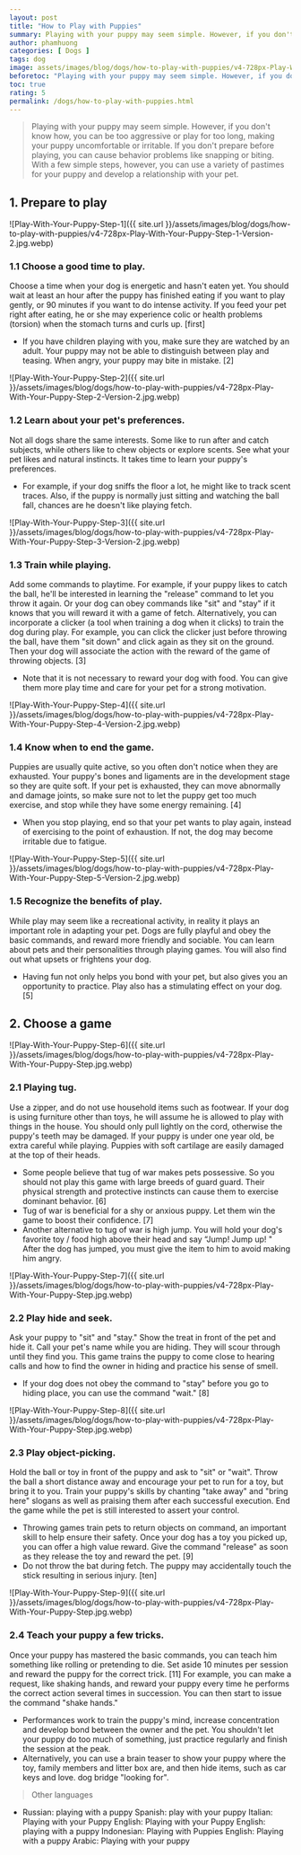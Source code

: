 ```yaml
---
layout: post
title: "How to Play with Puppies"
summary: Playing with your puppy may seem simple. However, if you don't know how, you can be too aggressive or play for too long, making your puppy uncomfortable or irritable. If you don't prepare before playing, you can cause behavior problems like snapping or biting. With a few simple steps, however, you can use a variety of pastimes for your puppy and develop a relationship with your pet.
author: phamhuong
categories: [ Dogs ]
tags: dog
image: assets/images/blog/dogs/how-to-play-with-puppies/v4-728px-Play-With-Your-Puppy-Step-1-Version-2.jpg.webp
beforetoc: "Playing with your puppy may seem simple. However, if you don't know how, you can be too aggressive or play for too long, making your puppy uncomfortable or irritable. If you don't prepare before playing, you can cause behavior problems like snapping or biting. With a few simple steps, however, you can use a variety of pastimes for your puppy and develop a relationship with your pet."
toc: true
rating: 5
permalink: /dogs/how-to-play-with-puppies.html
---
```


> Playing with your puppy may seem simple. However, if you don't know how, you can be too aggressive or play for too long, making your puppy uncomfortable or irritable. If you don't prepare before playing, you can cause behavior problems like snapping or biting. With a few simple steps, however, you can use a variety of pastimes for your puppy and develop a relationship with your pet.

## 1. Prepare to play

![Play-With-Your-Puppy-Step-1]({{ site.url }}/assets/images/blog/dogs/how-to-play-with-puppies/v4-728px-Play-With-Your-Puppy-Step-1-Version-2.jpg.webp)

### 1.1 Choose a good time to play. 

Choose a time when your dog is energetic and hasn't eaten yet. You should wait at least an hour after the puppy has finished eating if you want to play gently, or 90 minutes if you want to do intense activity. If you feed your pet right after eating, he or she may experience colic or health problems (torsion) when the stomach turns and curls up. [first]
- If you have children playing with you, make sure they are watched by an adult. Your puppy may not be able to distinguish between play and teasing. When angry, your puppy may bite in mistake. [2]

![Play-With-Your-Puppy-Step-2]({{ site.url }}/assets/images/blog/dogs/how-to-play-with-puppies/v4-728px-Play-With-Your-Puppy-Step-2-Version-2.jpg.webp)

### 1.2 Learn about your pet's preferences. 

Not all dogs share the same interests. Some like to run after and catch subjects, while others like to chew objects or explore scents. See what your pet likes and natural instincts. It takes time to learn your puppy's preferences.
- For example, if your dog sniffs the floor a lot, he might like to track scent traces. Also, if the puppy is normally just sitting and watching the ball fall, chances are he doesn't like playing fetch.

![Play-With-Your-Puppy-Step-3]({{ site.url }}/assets/images/blog/dogs/how-to-play-with-puppies/v4-728px-Play-With-Your-Puppy-Step-3-Version-2.jpg.webp)

### 1.3 Train while playing. 

Add some commands to playtime. For example, if your puppy likes to catch the ball, he'll be interested in learning the "release" command to let you throw it again. Or your dog can obey commands like "sit" and "stay" if it knows that you will reward it with a game of fetch. Alternatively, you can incorporate a clicker (a tool when training a dog when it clicks) to train the dog during play. For example, you can click the clicker just before throwing the ball, have them "sit down" and click again as they sit on the ground. Then your dog will associate the action with the reward of the game of throwing objects. [3]
- Note that it is not necessary to reward your dog with food. You can give them more play time and care for your pet for a strong motivation.

![Play-With-Your-Puppy-Step-4]({{ site.url }}/assets/images/blog/dogs/how-to-play-with-puppies/v4-728px-Play-With-Your-Puppy-Step-4-Version-2.jpg.webp)

### 1.4 Know when to end the game. 

Puppies are usually quite active, so you often don't notice when they are exhausted. Your puppy's bones and ligaments are in the development stage so they are quite soft. If your pet is exhausted, they can move abnormally and damage joints, so make sure not to let the puppy get too much exercise, and stop while they have some energy remaining. [4]
- When you stop playing, end so that your pet wants to play again, instead of exercising to the point of exhaustion. If not, the dog may become irritable due to fatigue.

![Play-With-Your-Puppy-Step-5]({{ site.url }}/assets/images/blog/dogs/how-to-play-with-puppies/v4-728px-Play-With-Your-Puppy-Step-5-Version-2.jpg.webp)

### 1.5 Recognize the benefits of play. 

While play may seem like a recreational activity, in reality it plays an important role in adapting your pet. Dogs are fully playful and obey the basic commands, and reward more friendly and sociable. You can learn about pets and their personalities through playing games. You will also find out what upsets or frightens your dog.
- Having fun not only helps you bond with your pet, but also gives you an opportunity to practice. Play also has a stimulating effect on your dog. [5]

## 2. Choose a game

![Play-With-Your-Puppy-Step-6]({{ site.url }}/assets/images/blog/dogs/how-to-play-with-puppies/v4-728px-Play-With-Your-Puppy-Step.jpg.webp)

### 2.1 Playing tug. 

Use a zipper, and do not use household items such as footwear. If your dog is using furniture other than toys, he will assume he is allowed to play with things in the house. You should only pull lightly on the cord, otherwise the puppy's teeth may be damaged. If your puppy is under one year old, be extra careful while playing. Puppies with soft cartilage are easily damaged at the top of their heads.
- Some people believe that tug of war makes pets possessive. So you should not play this game with large breeds of guard guard. Their physical strength and protective instincts can cause them to exercise dominant behavior. [6]
- Tug of war is beneficial for a shy or anxious puppy. Let them win the game to boost their confidence. [7]
- Another alternative to tug of war is high jump. You will hold your dog's favorite toy / food high above their head and say “Jump! Jump up! " After the dog has jumped, you must give the item to him to avoid making him angry.

![Play-With-Your-Puppy-Step-7]({{ site.url }}/assets/images/blog/dogs/how-to-play-with-puppies/v4-728px-Play-With-Your-Puppy-Step.jpg.webp)

### 2.2 Play hide and seek. 

Ask your puppy to "sit" and "stay." Show the treat in front of the pet and hide it. Call your pet's name while you are hiding. They will scour through until they find you. This game trains the puppy to come close to hearing calls and how to find the owner in hiding and practice his sense of smell.
- If your dog does not obey the command to "stay" before you go to hiding place, you can use the command "wait." [8]

![Play-With-Your-Puppy-Step-8]({{ site.url }}/assets/images/blog/dogs/how-to-play-with-puppies/v4-728px-Play-With-Your-Puppy-Step.jpg.webp)

### 2.3 Play object-picking. 

Hold the ball or toy in front of the puppy and ask to "sit" or "wait". Throw the ball a short distance away and encourage your pet to run for a toy, but bring it to you. Train your puppy's skills by chanting "take away" and "bring here" slogans as well as praising them after each successful execution. End the game while the pet is still interested to assert your control.
- Throwing games train pets to return objects on command, an important skill to help ensure their safety. Once your dog has a toy you picked up, you can offer a high value reward. Give the command "release" as soon as they release the toy and reward the pet. [9]
- Do not throw the bat during fetch. The puppy may accidentally touch the stick resulting in serious injury. [ten]

![Play-With-Your-Puppy-Step-9]({{ site.url }}/assets/images/blog/dogs/how-to-play-with-puppies/v4-728px-Play-With-Your-Puppy-Step.jpg.webp)

### 2.4 Teach your puppy a few tricks. 

Once your puppy has mastered the basic commands, you can teach him something like rolling or pretending to die. Set aside 10 minutes per session and reward the puppy for the correct trick. [11] For example, you can make a request, like shaking hands, and reward your puppy every time he performs the correct action several times in succession. You can then start to issue the command "shake hands."
- Performances work to train the puppy's mind, increase concentration and develop bond between the owner and the pet. You shouldn't let your puppy do too much of something, just practice regularly and finish the session at the peak.
- Alternatively, you can use a brain teaser to show your puppy where the toy, family members and litter box are, and then hide items, such as car keys and love. dog bridge "looking for".

> Other languages
- Russian: playing with a puppy Spanish: play with your puppy Italian: Playing with your Puppy English: Playing with your Puppy English: playing with a puppy Indonesian: Playing with Puppies English: Playing with a puppy Arabic: Playing with your puppy
